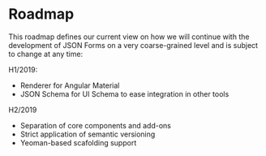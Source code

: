 # Roadmap

This roadmap defines our current view on how we will continue with the development of JSON Forms on a very coarse-grained level and is subject to change at any time:


H1/2019:
 * Renderer for Angular Material
 * JSON Schema for UI Schema to ease integration in other tools
 
H2/2019
 * Separation of core components and add-ons
 * Strict application of semantic versioning
 * Yeoman-based scafolding support

 
